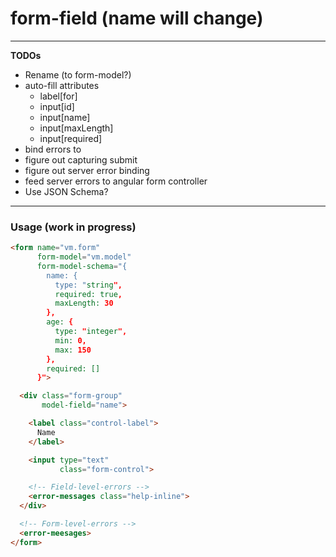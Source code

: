 # form-field (name will change)

---

__TODOs__

- Rename (to form-model?)
- auto-fill attributes
  - label[for]
  - input[id]
  - input[name]
  - input[maxLength]
  - input[required]
- bind errors to <error-messages>
- figure out capturing submit
- figure out server error binding
- feed server errors to angular form controller
- Use JSON Schema?

---

### Usage (work in progress)

```html
<form name="vm.form"
      form-model="vm.model"
      form-model-schema="{
        name: {
          type: "string",
          required: true,
          maxLength: 30
        },
        age: {
          type: "integer",
          min: 0,
          max: 150
        },
        required: []
      }">

  <div class="form-group"
       model-field="name">

    <label class="control-label">
      Name
    </label>

    <input type="text"
           class="form-control">

    <!-- Field-level-errors -->
    <error-messages class="help-inline">
  </div>

  <!-- Form-level-errors -->
  <error-meesages>
</form>
  ```
